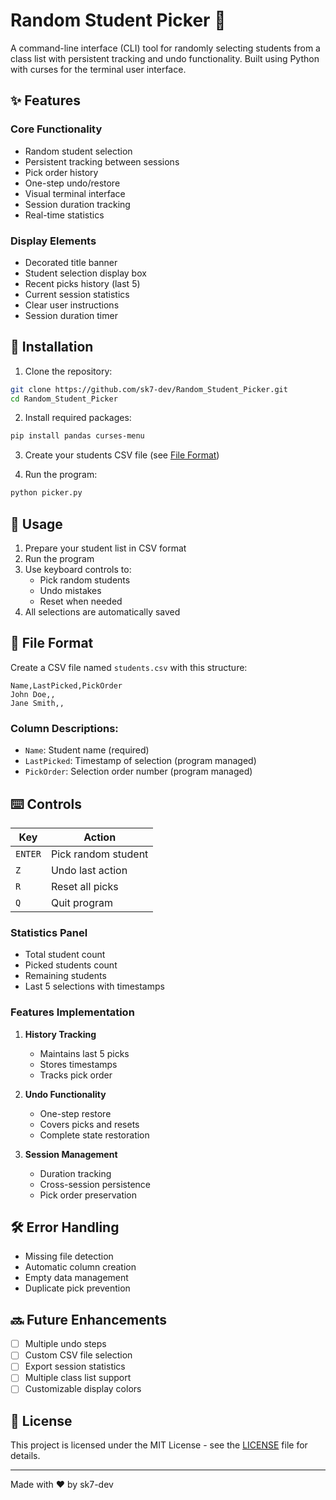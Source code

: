 # Random Student Picker 🎯

A command-line interface (CLI) tool for randomly selecting students from a class list with persistent tracking and undo functionality. Built using Python with curses for the terminal user interface.

## ✨ Features

### Core Functionality
* Random student selection
* Persistent tracking between sessions
* Pick order history
* One-step undo/restore
* Visual terminal interface
* Session duration tracking
* Real-time statistics

### Display Elements
* Decorated title banner
* Student selection display box
* Recent picks history (last 5)
* Current session statistics
* Clear user instructions
* Session duration timer

## 🚀 Installation

1. Clone the repository:
```bash
git clone https://github.com/sk7-dev/Random_Student_Picker.git
cd Random_Student_Picker
```

2. Install required packages:
```bash
pip install pandas curses-menu
```

3. Create your students CSV file (see [File Format](#file-format))

4. Run the program:
```bash
python picker.py
```

## 📖 Usage

1. Prepare your student list in CSV format
2. Run the program
3. Use keyboard controls to:
   * Pick random students
   * Undo mistakes
   * Reset when needed
4. All selections are automatically saved

## 📁 File Format

Create a CSV file named `students.csv` with this structure:

```csv
Name,LastPicked,PickOrder
John Doe,,
Jane Smith,,
```

### Column Descriptions:
* `Name`: Student name (required)
* `LastPicked`: Timestamp of selection (program managed)
* `PickOrder`: Selection order number (program managed)

## ⌨️ Controls

| Key | Action |
|-----|--------|
| `ENTER` | Pick random student |
| `Z` | Undo last action |
| `R` | Reset all picks |
| `Q` | Quit program |

### Statistics Panel
* Total student count
* Picked students count
* Remaining students
* Last 5 selections with timestamps

### Features Implementation
1. **History Tracking**
   - Maintains last 5 picks
   - Stores timestamps
   - Tracks pick order

2. **Undo Functionality**
   - One-step restore
   - Covers picks and resets
   - Complete state restoration

3. **Session Management**
   - Duration tracking
   - Cross-session persistence
   - Pick order preservation

## 🛠️ Error Handling
* Missing file detection
* Automatic column creation
* Empty data management
* Duplicate pick prevention

## 🔜 Future Enhancements
- [ ] Multiple undo steps
- [ ] Custom CSV file selection
- [ ] Export session statistics
- [ ] Multiple class list support
- [ ] Customizable display colors

## 📄 License

This project is licensed under the MIT License - see the [LICENSE](LICENSE) file for details.

---

Made with ❤️ by sk7-dev

